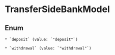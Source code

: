 
# TransferSideBankModel

## Enum


    * `deposit` (value: `"deposit"`)

    * `withdrawal` (value: `"withdrawal"`)



